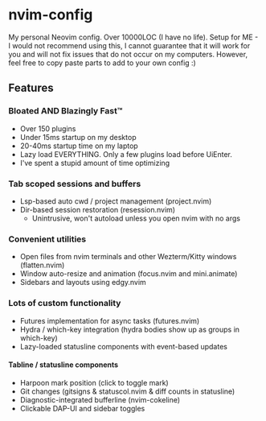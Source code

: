 # nvim-config

My personal Neovim config. Over 10000LOC (I have no life). Setup for ME - I would
not recommend using this, I cannot guarantee that it will work for you and will
not fix issues that do not occur on my computers. However, feel free to copy paste
parts to add to your own config :)

## Features

### Bloated AND Blazingly Fast™

- Over 150 plugins
- Under 15ms startup on my desktop
- 20-40ms startup time on my laptop
- Lazy load EVERYTHING. Only a few plugins load before UiEnter.
- I've spent a stupid amount of time optimizing

### Tab scoped sessions and buffers

- Lsp-based auto cwd / project management (project.nvim)
- Dir-based session restoration (resession.nvim)
  - Unintrusive, won't autoload unless you open nvim with no args

### Convenient utilities

- Open files from nvim terminals and other Wezterm/Kitty windows (flatten.nvim)
- Window auto-resize and animation (focus.nvim and mini.animate)
- Sidebars and layouts using edgy.nvim

### Lots of custom functionality

- Futures implementation for async tasks (futures.nvim)
- Hydra / which-key integration (hydra bodies show up as groups in which-key)
- Lazy-loaded statusline components with event-based updates

#### Tabline / statusline components

- Harpoon mark position (click to toggle mark)
- Git changes (gitsigns & statuscol.nvim & diff counts in statusline)
- Diagnostic-integrated bufferline (nvim-cokeline)
- Clickable DAP-UI and sidebar toggles
